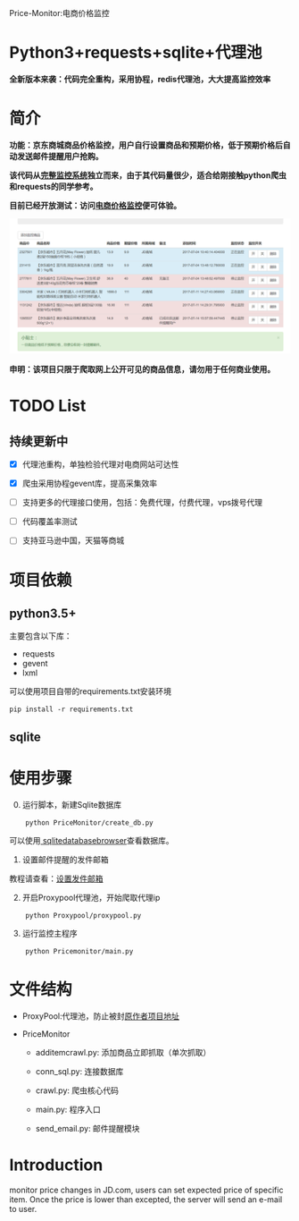 Price-Monitor:电商价格监控

Python3+requests+sqlite+代理池
==========

**全新版本来袭：代码完全重构，采用协程，redis代理池，大大提高监控效率**

# 简介

**功能：京东商城商品价格监控，用户自行设置商品和预期价格，低于预期价格后自动发送邮件提醒用户抢购。**

**该代码从<a href="https://github.com/qqxx6661/flask_yzd">完整监控系统</a>独立而来，由于其代码量很少，适合给刚接触python爬虫和requests的同学参考。**

**目前已经开放测试：访问<a href="http://www.usau-buy.me/">电商价格监控</a>便可体验。**

![image](Demo.png)

**申明：该项目只限于爬取网上公开可见的商品信息，请勿用于任何商业使用。**

# TODO List

## 持续更新中

- [x] 代理池重构，单独检验代理对电商网站可达性
- [x] 爬虫采用协程gevent库，提高采集效率
- [ ] 支持更多的代理接口使用，包括：免费代理，付费代理，vps拨号代理
- [ ] 代码覆盖率测试
- [ ] 支持亚马逊中国，天猫等商城


# 项目依赖

## python3.5+

主要包含以下库：

- requests
- gevent
- lxml

可以使用项目自带的requirements.txt安装环境

```
pip install -r requirements.txt
```

## sqlite

# 使用步骤

0. 运行脚本，新建Sqlite数据库

```
    python PriceMonitor/create_db.py
```

可以使用<a href="http://sqlitebrowser.org/"> sqlitedatabasebrowser</a>查看数据库。

1. 设置邮件提醒的发件邮箱

教程请查看：<a href="https://github.com/qqxx6661/Price-monitor/blob/master/docs/SetupEmail.md">设置发件邮箱</a>

2. 开启Proxypool代理池，开始爬取代理ip

```
    python Proxypool/proxypool.py
```
3. 运行监控主程序

```
    python Pricemonitor/main.py
```

# 文件结构

- ProxyPool:代理池，防止被封<a href="https://github.com/Greyh4t/ProxyPool">原作者项目地址</a>

- PriceMonitor

    - additemcrawl.py: 添加商品立即抓取（单次抓取）

    - conn_sql.py: 连接数据库

    - crawl.py: 爬虫核心代码

    - main.py: 程序入口

    - send_email.py: 邮件提醒模块


# Introduction

monitor price changes in JD.com, users can set expected price of specific item. Once the price is lower than excepted, the server will send an e-mail to user.



